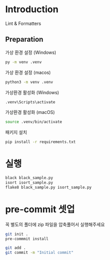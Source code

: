 # Introduction

Lint & Formatters

## Preparation

가상 환경 설정 (Windows)

```cmd
py -m venv .venv
```

가상 환경 설정 (macos)

```zsh
python3 -m venv .venv
```

가상환경 활성화 (Windows)

```cmd
.venv\Scripts\activate
```

가상환경 활성화 (macOS)

```zsh
source .venv/bin/activate
```

패키지 설치

```zsh
pip install -r requirements.txt
```

# 실행
```zsh
black black_sample.py
isort isort_sample.py
flake8 black_sample.py isort_sample.py
```

# pre-commit 셋업

꼭 별도의 폴더에 zip 파일을 압축풀어서 실행해주세요

```zsh
git init .
pre-commmit install

git add .
git commit -m "Initial commit"
```